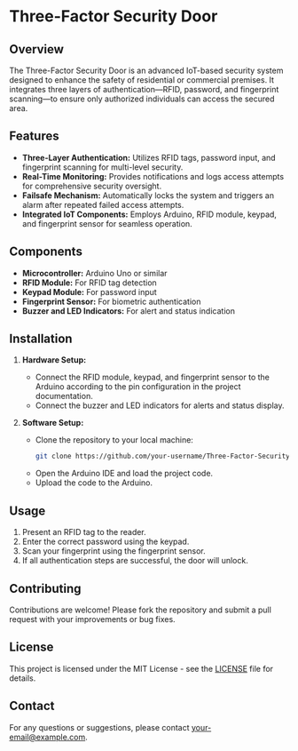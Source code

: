 # Three-Factor Security Door

## Overview

The Three-Factor Security Door is an advanced IoT-based security system designed to enhance the safety of residential or commercial premises. It integrates three layers of authentication—RFID, password, and fingerprint scanning—to ensure only authorized individuals can access the secured area.

## Features

- **Three-Layer Authentication:** Utilizes RFID tags, password input, and fingerprint scanning for multi-level security.
- **Real-Time Monitoring:** Provides notifications and logs access attempts for comprehensive security oversight.
- **Failsafe Mechanism:** Automatically locks the system and triggers an alarm after repeated failed access attempts.
- **Integrated IoT Components:** Employs Arduino, RFID module, keypad, and fingerprint sensor for seamless operation.

## Components

- **Microcontroller:** Arduino Uno or similar
- **RFID Module:** For RFID tag detection
- **Keypad Module:** For password input
- **Fingerprint Sensor:** For biometric authentication
- **Buzzer and LED Indicators:** For alert and status indication

## Installation

1. **Hardware Setup:**
   - Connect the RFID module, keypad, and fingerprint sensor to the Arduino according to the pin configuration in the project documentation.
   - Connect the buzzer and LED indicators for alerts and status display.

2. **Software Setup:**
   - Clone the repository to your local machine:
     ```bash
     git clone https://github.com/your-username/Three-Factor-Security-Door.git
     ```
   - Open the Arduino IDE and load the project code.
   - Upload the code to the Arduino.

## Usage

1. Present an RFID tag to the reader.
2. Enter the correct password using the keypad.
3. Scan your fingerprint using the fingerprint sensor.
4. If all authentication steps are successful, the door will unlock.

## Contributing

Contributions are welcome! Please fork the repository and submit a pull request with your improvements or bug fixes.

## License

This project is licensed under the MIT License - see the [LICENSE](LICENSE) file for details.

## Contact

For any questions or suggestions, please contact [your-email@example.com](mailto:your-email@example.com).


